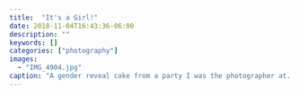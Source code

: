 ```yaml
---
title:  "It's a Girl!"
date: 2018-11-04T16:43:36-06:00
description: ""
keywords: []
categories: ["photography"]
images: 
  - "IMG_4904.jpg"
caption: "A gender reveal cake from a party I was the photographer at. It's a girl!"
---
```

